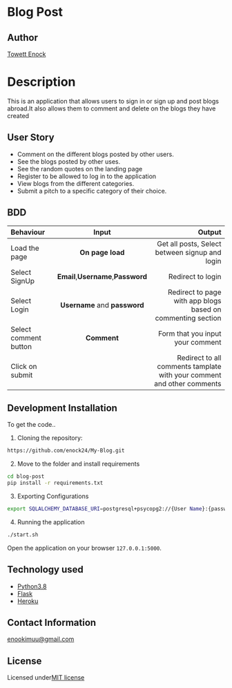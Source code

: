 # Blog Post
## Author
[Towett Enock](https://github.com/enock24/My-Blog)
# Description
This is an application that allows users to sign in or sign up and post blogs abroad.It also allows them to comment and delete on the blogs they have created
## User Story
- Comment on the different blogs posted by other users.
- See the blogs posted by other uses.
- See the random quotes on the landing page
- Register to be allowed to log in to the application
- View blogs from the different categories.
- Submit a pitch to a specific category of their choice.
## BDD
| Behaviour             |                Input                |                                                                       Output |
| :-------------------- | :---------------------------------: | ---------------------------------------------------------------------------: |
| Load the page         |          **On page load**           |                               Get all posts, Select between signup and login |
| Select SignUp         | **Email**,**Username**,**Password** |                                                            Redirect to login |
| Select Login          |    **Username** and **password**    | Redirect to page with app blogs based on  commenting section |
| Select comment button |             **Comment**             |                                             Form that you input your comment |
| Click on submit       |                                     |       Redirect to all comments tamplate with your comment and other comments |
## Development Installation
To get the code..
1. Cloning the repository:
```bash
https://github.com/enock24/My-Blog.git
```
2. Move to the folder and install requirements
```bash
cd blog-post
pip install -r requirements.txt
```
3. Exporting Configurations
```bash
export SQLALCHEMY_DATABASE_URI=postgresql+psycopg2://{User Name}:{password}@localhost/{database name}
```
4. Running the application
```bash
./start.sh
```
Open the application on your browser `127.0.0.1:5000`.
## Technology used
- [Python3.8](https://www.python.org/)
- [Flask](http://flask.pocoo.org/)
- [Heroku](https://heroku.com)
## Contact Information
enookimuu@gmail.com
## License
 
 Licensed under[MIT license](license)